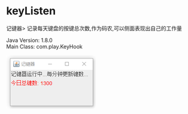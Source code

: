 # keyListen

记键器> 记录每天键盘的按键总次数,作为码农,可以侧面表现出自己的工作量 <br/>

Java Version: 1.8.0 <br/>
Main Class: com.play.KeyHook <br/>

<img src="https://github.com/15058126273/keyListen/blob/master/resource/1503020822(1).png" />
